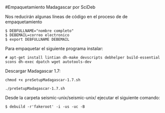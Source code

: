 #Empaquetamiento Madagascar por SciDeb

Nos reducirán algunas líneas de código en el proceso de de empaquetamiento
```
$ DEBFULLNAME="nombre completo"
$ DEBEMAIL=correo electronico
$ export DEBFULLNAME DEBEMAIL
```
Para empaquetar el siguiente programa instalar:
```
# apt-get install lintian dh-make devscripts debhelper build-essential scons dh-exec dpatch wget autotools-dev
```
Descargar Madagascar 1.7:
```
chmod +x preSetupMadagascar-1.7.sh  

./preSetupMadagascar-1.7.sh
```

Desde la carpeta seismic-unix/seismic-unix/ ejecutar el siguiente comando:
```
$ debuild -r'fakeroot' -i -us -uc -B
```
